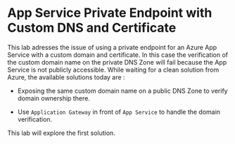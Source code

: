# App Service Private Endpoint with Custom DNS and Certificate

This lab adresses the issue of using a private endpoint for an Azure App Service with a custom domain and certificate. In this case the verification of the custom domain name on the private DNS Zone will fail because the App Service is not publicly accessible. While waiting for a clean solution from Azure, the available solutions today are :

* Exposing the same custom domain name on a public DNS Zone to verify domain ownership there.

* Use `Application Gateway` in front of `App Service` to handle the domain verification.

This lab will explore the first solution.